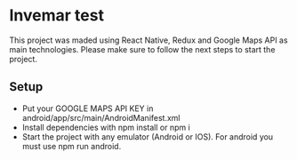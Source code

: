 # Invemar test

This project was maded using React Native, Redux and Google Maps API as main technologies. Please make sure to follow the next steps to start the project.

## Setup

- Put your GOOGLE MAPS API KEY in android/app/src/main/AndroidManifest.xml
- Install dependencies with npm install or npm i
- Start the project with any emulator (Android or IOS). For android you must use npm run android. 


